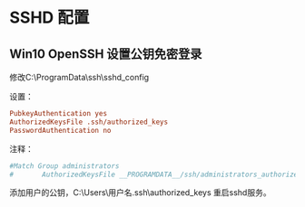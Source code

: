 # SSHD 配置

## Win10 OpenSSH 设置公钥免密登录

修改C:\ProgramData\ssh\sshd_config

设置：

```ini
PubkeyAuthentication yes
AuthorizedKeysFile .ssh/authorized_keys
PasswordAuthentication no
```

注释：

```ini
#Match Group administrators
#       AuthorizedKeysFile __PROGRAMDATA__/ssh/administrators_authorized_keys
```

添加用户的公钥，C:\Users\用户名\.ssh\authorized_keys
重启sshd服务。
